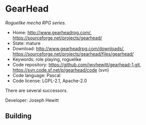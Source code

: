 # GearHead

_Roguelike mecha RPG series._

- Home: http://www.gearheadrpg.com/, https://sourceforge.net/projects/gearhead/
- State: mature
- Download: http://www.gearheadrpg.com/downloads/, https://sourceforge.net/projects/gearhead/files/gearhead/
- Keywords: role playing, roguelike
- Code repository: https://github.com/jwvhewitt/gearhead-1.git, https://svn.code.sf.net/p/gearhead/code (svn)
- Code language: Pascal
- Code license: LGPL-2.1, Apache-2.0

There are several successors.

Developer: Joseph Hewitt

## Building

